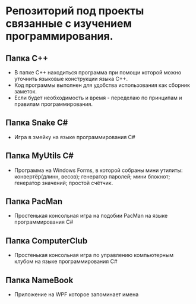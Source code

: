 # Репозиторий под проекты связанные с изучением программирования.

## Папка C++
 
* В папке C++ находиться программа при помощи которой можно уточнить языковые конструкции языка C++.
* Код программы выполнен для удобства использования как сборник заметок.
* Если будет необходимость и время - переделаю по принципам и правилам программирования.

## Папка Snake C#

* Игра в змейку на языке программирования C#

## Папка MyUtils C#

* Программа на Windows Forms, в которой собраны мини утилиты: конвертёр(длинн, весов); генератор паролей; мини блокнот; генератор значений; простой счётчик.

## Папка PacMan

* Простенькая консольная игра на подобии PacMan на языке программирования C#

## Папка ComputerClub

* Простенькая консольная игра по управлению компьютерным клубом на языке программирования C#

## Папка NameBook

* Приложение на WPF которое запоминает имена
